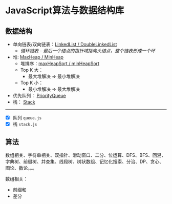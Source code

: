 # JavaScript算法与数据结构库

## 数据结构

- 单向链表/双向链表：[LinkedList / DoubleLinkedList](https://github.com/can-dy-jack/linkedlist)
    - *循环链表 - 最后一个结点的指针域指向头结点，整个链表形成一个环*
- 堆: [MaxHeap / MinHeap](https://github.com/can-dy-jack/heap)
    - 堆排序：[maxHeapSort / minHeapSort](https://github.com/can-dy-jack/heap)
    - Top K 大：
        - 最大堆解决  => 最小堆解决 
    - Top K 小：
        - 最小堆解决  => 最大堆解决
- 优先队列： [PriorityQueue](https://github.com/can-dy-jack/priority-queue)
- 栈： [Stack](https://github.com/can-dy-jack/stack)
---

- [x] 队列 `queue.js`
- [x] 栈 `stack.js`

## 算法
数组相关、字符串相关、双指针、滑动窗口、二分、位运算、DFS、BFS、回溯、字典树、前缀树、并查集、线段树、树状数组、记忆化搜索、分治、DP、贪心、图论、数论。。。

数组相关：
- 前缀和
- 差分

<!-- 一维前缀，二维前缀； https://leetcode.cn/problems/range-sum-query-2d-immutable/
  一维差分，二维差分； 二维差分主要是用于快速将一个区块中的所有元素都加上 。https://leetcode.cn/problems/increment-submatrices-by-one/ -->

<!-- KMP -->


<!-- 数据结构仓库: heap\优先队列\queue\stack -->
<!-- 算法仓库：二分查找\KMP算法\... -> 不做成代码库，写成文档库也行 -->
